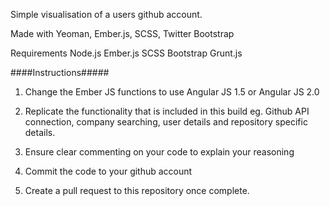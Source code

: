Simple visualisation of a users github account.

Made with Yeoman, Ember.js, SCSS, Twitter Bootstrap

Requirements
Node.js
Ember.js
SCSS
Bootstrap
Grunt.js

####Instructions#####



1. Change the Ember JS functions to use Angular JS 1.5 or Angular JS 2.0

2. Replicate the functionality that is included in this build eg. Github API connection, company searching, user details and repository specific details.

3. Ensure clear commenting on your code to explain your reasoning

4. Commit the code to your github account

5. Create a pull request to this repository once complete.



